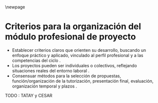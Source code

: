 \newpage


# Criterios para la organización del módulo profesional de proyecto

*   Establecer criterios claros que orienten su desarrollo, buscando un enfoque práctico y aplicado, vinculado al perfil profesional y a las competencias del ciclo .
*   Los proyectos pueden ser individuales o colectivos, reflejando situaciones reales del entorno laboral .
*   Consensuar métodos para la selección de propuestas, función/organización de la tutorización, presentación final, evaluación, organización temporal y plazos .

TODO : TATAY y CESAR
